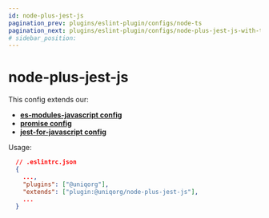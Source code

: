 ```yaml
---
id: node-plus-jest-js
pagination_prev: plugins/eslint-plugin/configs/node-ts
pagination_next: plugins/eslint-plugin/configs/node-plus-jest-js-with-ts
# sidebar_position: 
---
```


# node-plus-jest-js

This config extends our:
 -  **[es-modules-javascript config](plugins/eslint-plugin/configs/esm-javascript.md)**
-  **[promise config](plugins/eslint-plugin/configs/promise.md)**
 -  **[jest-for-javascript config](plugins/eslint-plugin/configs/jest-for-javascript.md)**


Usage:

```json
  // .eslintrc.json
  {
    ...,
    "plugins": ["@uniqorg"],
    "extends": ["plugin:@uniqorg/node-plus-jest-js"],
    ...
  }
```
